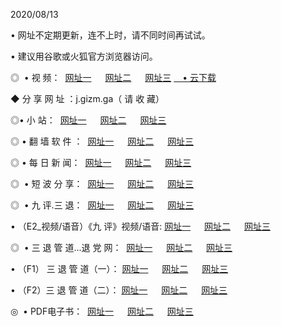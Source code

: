 <p>2020/08/13
<p>• 网址不定期更新，连不上时，请不同时间再试试。
<p>• 建议用谷歌或火狐官方浏览器访问。
<p>◎  • 视 频： 
<a href="http://dcq.shirokuriwaki.com/s/" target="_blank">网址一</a> 　 
<a href="http://dsq.shirokuriwaki.com/s/" target="_blank">网址二</a> 　 
<a href="http://doq.shirokuriwaki.com/tv.html" target="_blank">网址三</a>
<a href="https://disk.yandex.ru/d/wIUK0uxc3Gk4Ng" target="_blank">　• 云下载 </a></p>
<p>◆ 分 享 网 址 ：j.gizm.ga（ 请 收 藏） </p>

<p>◎•  小 站：  
<a href="http://dcq.shirokuriwaki.com/" target="_blank">网址一</a> 　 
<a href="http://dsq.shirokuriwaki.com/" target="_blank">网址二</a> 　 
<a href="http://doq.shirokuriwaki.com/k/" target="_blank">网址三</a></p><p>

<p>◎  • 翻 墙 软 件 ：  
<a href="http://dcq.shirokuriwaki.com/ff/" target="_blank">网址一</a> 　 
<a href="http://dsq.shirokuriwaki.com/s/read/a1_nd.html" target="_blank">网址二</a> 　 
<a href="http://doq.shirokuriwaki.com/ff/index.html" target="_blank">网址三</a></p>
<p>◎  • 每 日 新 闻：  
<a href="http://dcq.shirokuriwaki.com/day/" target="_blank">网址一</a> 　 
<a href="http://dsq.shirokuriwaki.com/day/" target="_blank">网址二</a> 　 
<a href="http://doq.shirokuriwaki.com/day/index.html" target="_blank">网址三</a></p>
<p>◎   • 短 波 分 享：  
<a href="http://dcq.shirokuriwaki.com/h/" target="_blank">网址一</a> 　 
<a href="http://dsq.shirokuriwaki.com/h/" target="_blank">网址二</a> 　 
<a href="http://doq.shirokuriwaki.com/h/index.html" target="_blank">网址三</a></p>
<p>◎   • 九 评.三 退：  
<a href="http://dcq.shirokuriwaki.com/t/" target="_blank">网址一</a> 　 
<a href="http://dsq.shirokuriwaki.com/v2/index.html" target="_blank">网址二</a> 　 
<a href="http://doq.shirokuriwaki.com/tt/index.html" target="_blank">网址三</a> 　</p>
<p>  • （E2_视频/语音）《九 评》视频/语音: 
<a href="http://dcq.shirokuriwaki.com/7738.html" target="_blank">网址一</a> 　 
<a href="http://dsq.shirokuriwaki.com/7614.html" target="_blank">网址二</a> 　 
<a href="http://doq.shirokuriwaki.com/7633.html" target="_blank">网址三</a></p>
<p>◎   • 三 退 管 道...退 党 网：  
<a href="http://dcq.shirokuriwaki.com/go/td1.html" target="_blank">网址一</a> 　 
<a href="http://dsq.shirokuriwaki.com/go/td2.html" target="_blank">网址二</a> 　 
<a href="http://doq.shirokuriwaki.com/go/td3.html" target="_blank">网址三</a></p>
<p>  • （F1） 三 退 管 道（一）： 
<a href="http://dcq.shirokuriwaki.com/dd/" target="_blank">网址一</a> 　 
<a href="http://dsq.shirokuriwaki.com/s/read/a1_tdx.html" target="_blank">网址二</a> 　 
<a href="http://doq.shirokuriwaki.com/dd/" target="_blank">网址三</a></p>
<p>  • （F2）三 退 管 道（二）： 
<a href="http://dsq.shirokuriwaki.com/d/" target="_blank">网址一</a> 　 
<a href="http://dcq.shirokuriwaki.com/d/index.html" target="_blank">网址二</a> 　 
<a href="http://doq.shirokuriwaki.com/d/" target="_blank">网址三</a></p>
<p>◎   • PDF电子书：  
<a href="http://dcq.shirokuriwaki.com/p/" target="_blank">网址一</a> 　 
<a href="http://dsq.shirokuriwaki.com/p/index.html" target="_blank">网址二</a> 　 
<a href="http://doq.shirokuriwaki.com/p/" target="_blank">网址三</a></p>

